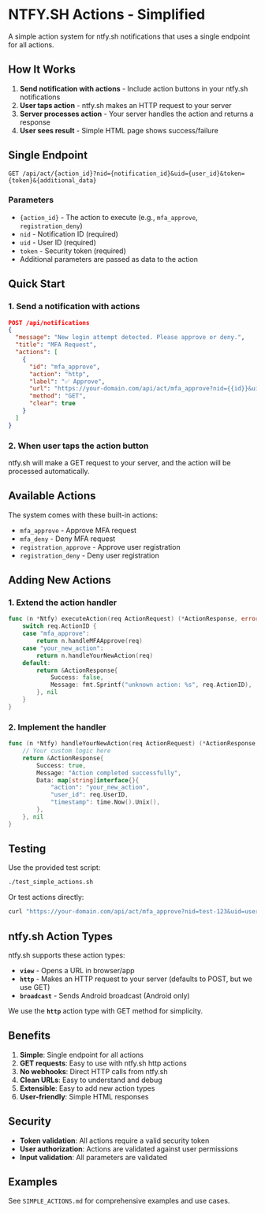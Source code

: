 # NTFY.SH Actions - Simplified

A simple action system for ntfy.sh notifications that uses a single endpoint for all actions.

## How It Works

1. **Send notification with actions** - Include action buttons in your ntfy.sh notifications
2. **User taps action** - ntfy.sh makes an HTTP request to your server
3. **Server processes action** - Your server handles the action and returns a response
4. **User sees result** - Simple HTML page shows success/failure

## Single Endpoint

```
GET /api/act/{action_id}?nid={notification_id}&uid={user_id}&token={token}&{additional_data}
```

### Parameters

- `{action_id}` - The action to execute (e.g., `mfa_approve`, `registration_deny`)
- `nid` - Notification ID (required)
- `uid` - User ID (required) 
- `token` - Security token (required)
- Additional parameters are passed as data to the action

## Quick Start

### 1. Send a notification with actions

```json
POST /api/notifications
{
  "message": "New login attempt detected. Please approve or deny.",
  "title": "MFA Request",
  "actions": [
    {
      "id": "mfa_approve",
      "action": "http",
      "label": "✅ Approve",
      "url": "https://your-domain.com/api/act/mfa_approve?nid={{id}}&uid={{user_id}}&token={{token}}",
      "method": "GET",
      "clear": true
    }
  ]
}
```

### 2. When user taps the action button

ntfy.sh will make a GET request to your server, and the action will be processed automatically.

## Available Actions

The system comes with these built-in actions:

- `mfa_approve` - Approve MFA request
- `mfa_deny` - Deny MFA request  
- `registration_approve` - Approve user registration
- `registration_deny` - Deny user registration

## Adding New Actions

### 1. Extend the action handler

```go
func (n *Ntfy) executeAction(req ActionRequest) (*ActionResponse, error) {
    switch req.ActionID {
    case "mfa_approve":
        return n.handleMFAApprove(req)
    case "your_new_action":
        return n.handleYourNewAction(req)
    default:
        return &ActionResponse{
            Success: false,
            Message: fmt.Sprintf("unknown action: %s", req.ActionID),
        }, nil
    }
}
```

### 2. Implement the handler

```go
func (n *Ntfy) handleYourNewAction(req ActionRequest) (*ActionResponse, error) {
    // Your custom logic here
    return &ActionResponse{
        Success: true,
        Message: "Action completed successfully",
        Data: map[string]interface{}{
            "action": "your_new_action",
            "user_id": req.UserID,
            "timestamp": time.Now().Unix(),
        },
    }, nil
}
```

## Testing

Use the provided test script:

```bash
./test_simple_actions.sh
```

Or test actions directly:

```bash
curl "https://your-domain.com/api/act/mfa_approve?nid=test-123&uid=user-456&token=test-token"
```

## ntfy.sh Action Types

ntfy.sh supports these action types:

- **`view`** - Opens a URL in browser/app
- **`http`** - Makes an HTTP request to your server (defaults to POST, but we use GET)
- **`broadcast`** - Sends Android broadcast (Android only)

We use the **`http`** action type with GET method for simplicity.

## Benefits

1. **Simple**: Single endpoint for all actions
2. **GET requests**: Easy to use with ntfy.sh http actions
3. **No webhooks**: Direct HTTP calls from ntfy.sh
4. **Clean URLs**: Easy to understand and debug
5. **Extensible**: Easy to add new action types
6. **User-friendly**: Simple HTML responses

## Security

- **Token validation**: All actions require a valid security token
- **User authorization**: Actions are validated against user permissions
- **Input validation**: All parameters are validated

## Examples

See `SIMPLE_ACTIONS.md` for comprehensive examples and use cases. 